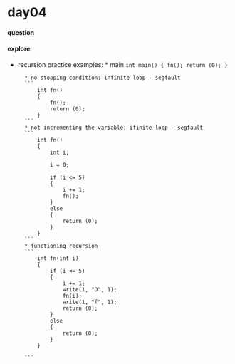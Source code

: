 # day04


#### question 



#### explore 

* recursion practice
	examples:
		* main
		```
			int main()
			{
				fn();
				return (0);
			}
		```

		* no stopping condition: infinite loop - segfault
		```
			int fn()
			{
				fn();
				return (0);
			}
		```
		* not incrementing the variable: ifinite loop - segfault 
		```
			int fn()
			{
				int i;

				i = 0;
			
				if (i <= 5)
				{
					i += 1;
					fn();
				}
				else
				{
					return (0);
				}
			}
		```
		* functioning recursion
		```
			int fn(int i)
			{
				if (i <= 5)
				{
					i += 1;
					write(1, "D", 1);
					fn(i);
					write(1, "f", 1);
					return (0);
				}
				else
				{
					return (0);
				}
			}

		```

